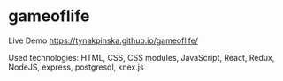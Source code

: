 # gameoflife

Live Demo
https://tynakpinska.github.io/gameoflife/

Used technologies:
HTML,
CSS, CSS modules,
JavaScript,
React,
Redux,
NodeJS,
express,
postgresql,
knex.js
